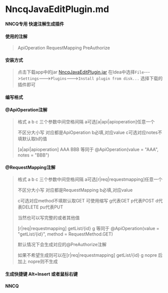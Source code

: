 # NncqJavaEditPlugin.md
**NNCQ专用 快速注解生成插件**

#### 使用的注解

>  ApiOperation RequestMapping PreAuthorize

#### 安装方式
 
>  点击下载app中的jar [NncqJavaEditPlugin.jar](https://github.com/conesat/NncqJavaEditPlugin/app/NncqJavaEditPlugin.jar)
>  在Idea中选择`File`--->`Settings`--->`Plugins`--->`Install plugin from disk...` 选择下载的插件即可

#### 编写格式

#### @ApiOperation注解
>
> 格式  a b c 三个参数中间空格间隔 a可选[a|api|apioperation]任意一个
>
> 不区分大小写 对应都是ApiOperation b必填,对应value c可选对应notes不填默认取b的值
>
> [a|api|apioperation] AAA BBB 等同于 @ApiOperation(value = "AAA", notes = "BBB") 

#### @RequestMapping注解
>
> 格式  a b c 三个参数中间空格间隔 a可选[r|req|requestmapping]任意一个
>
> 不区分大小写 对应都是RequestMapping b必填,对应value 
>
> c可选对应method不填默认取GET  可使用缩写 g代表GET p代表POST d代表DELETE pu代表PUT 
>
> 当然也可以写完整的或者其他值
>
> [r|req|requestmapping] getList/{id} g 等同于 @ApiOperation(value = "getList/{id}", method = RequestMethod.GET) 
>
> 默认情况下会生成对应的@PreAuthorize注解 
>
> 如果不希望生成则可以在[r|req|requestmapping] getList/{id} g nopre 后加上 nopre则不生成
>


#### 生成快捷键 Alt+Insert 或者鼠标右键

#### NNCQ
